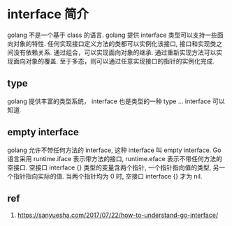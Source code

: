 # interface 简介
golang 不是一个基于 class 的语言. golang 提供 interface 类型可以支持一些面向对象的特性. 任何实现接口定义方法的类都可以实例化该接口, 接口和实现类之间没有依赖关系. 通过组合，可以实现面向对象的继承. 通过重新实现方法可以实现面向对象的覆盖. 至于多态，则可以通过任意实现接口的指针的实例化完成.

## type
golang 提供丰富的类型系统， interface 也是类型的一种 type ... interface 可以知道.

## empty interface
golang 允许不带任何方法的 interface, 这种 interface 叫 empty interface. Go 语言采用 runtime.iface 表示带方法的接口, runtime.eface 表示不带任何方法的空接口. 空接口 interface {} 类型的变量含两个指针, 一个指针指向值的类型, 另一个指针指向实际的值. 当两个指针均为 0 时, 空接口 interface {} 才为 nil.

## ref
1. https://sanyuesha.com/2017/07/22/how-to-understand-go-interface/